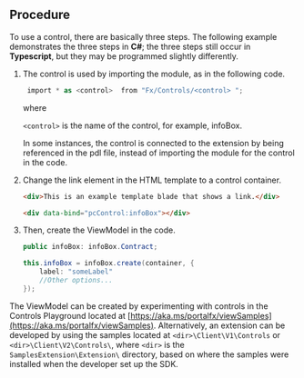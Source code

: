 
## Procedure

To use a control, there are basically three steps. The following example demonstrates the three steps in **C#**; the three steps still occur in **Typescript**, but they may be programmed slightly differently.

<!-- TODO: Determine whether the import statement is an alternative to referencing the control in the PDL in order to connect it to the extension, and if so, when.   -->

1. The control is used by importing the module, as in the following code.

   ```c#
    import * as <control>  from "Fx/Controls/<control> ";
   ```

   where
		   
	`<control>`  is the name of the control, for example, infoBox.

    In some instances, the control is connected to the extension by being referenced in the pdl file, instead of importing the module for the control in the code.
    
	
1. Change the link element in the HTML template to a control container.

    ```html
    <div>This is an example template blade that shows a link.</div>

    <div data-bind="pcControl:infoBox"></div>
    ```

1. Then, create the ViewModel in the code.

   ```c#
   public infoBox: infoBox.Contract;

   this.infoBox = infoBox.create(container, {
       label: "someLabel"
       //Other options...
   });

   ```

The ViewModel can be created by experimenting with controls in the Controls Playground located at  [https://aka.ms/portalfx/viewSamples](https://aka.ms/portalfx/viewSamples). Alternatively, an extension can be developed by using the samples located at  `<dir>\Client\V1\Controls` or `<dir>\Client\V2\Controls\`, where `<dir>` is the `SamplesExtension\Extension\` directory, based on where the samples were installed when the developer set up the SDK.